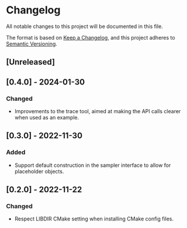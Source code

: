 # Changelog

All notable changes to this project will be documented in this file.

The format is based on [Keep a Changelog](https://keepachangelog.com/en/1.0.0/),
and this project adheres to [Semantic Versioning](https://semver.org/spec/v2.0.0.html).

## [Unreleased]

## [0.4.0] - 2024-01-30
### Changed
- Improvements to the trace tool, aimed at making the API calls clearer when used as an example.

## [0.3.0] - 2022-11-30
### Added
- Support default construction in the sampler interface to allow for placeholder objects.

## [0.2.0] - 2022-11-22
### Changed
- Respect LIBDIR CMake setting when installing CMake config files.
